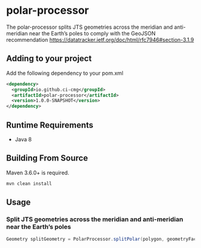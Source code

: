 # polar-processor

The polar-processor splits JTS geometries across the meridian and anti-meridian near the Earth’s poles to comply with the GeoJSON recommendation https://datatracker.ietf.org/doc/html/rfc7946#section-3.1.9
## Adding to your project

Add the following dependency to your pom.xml

```xml
<dependency>
  <groupId>io.github.ci-cmg</groupId>
  <artifactId>polar-processor</artifactId>
  <version>1.0.0-SNAPSHOT</version>
</dependency>
```

## Runtime Requirements
* Java 8

## Building From Source
Maven 3.6.0+ is required.
```bash
mvn clean install
```

## Usage

### Split JTS geometries across the meridian and anti-meridian near the Earth’s poles

```java
Geometry splitGeometry = PolarProcessor.splitPolar(polygon, geometryFactory);
```